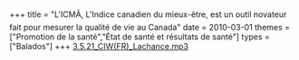 +++
title = "L'ICMÃ, L'Indice canadien du mieux-être, est un outil novateur fait pour mesurer la qualité de vie au Canada"
date = 2010-03-01
themes = ["Promotion de la santé","État de santé et résultats de santé"]
types = ["Balados"]
+++
[3.5.21\_CIW(FR)\_Lachance.mp3](/files/3.5.21_CIW(FR)_Lachance.mp3)
